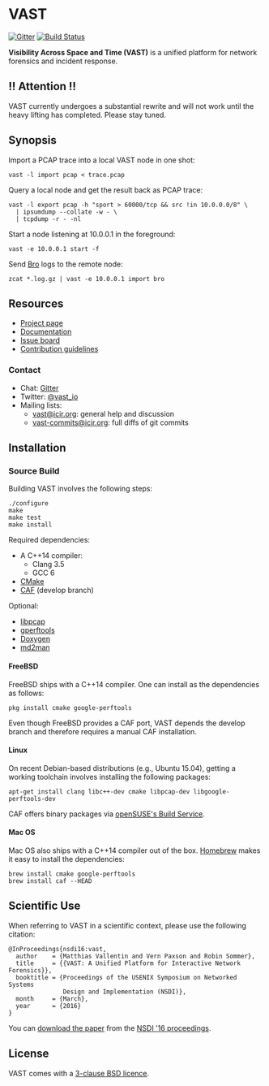 # VAST

[![Gitter][gitter-badge]](https://gitter.im/vast-io/vast)
[![Build Status][jenkins-badge]][jenkins-url]

**Visibility Across Space and Time (VAST)** is a unified platform for network
forensics and incident response.

## !! Attention !!

VAST currently undergoes a substantial rewrite and will not work until the
heavy lifting has completed. Please stay tuned.

## Synopsis

Import a PCAP trace into a local VAST node in one shot:

    vast -l import pcap < trace.pcap

Query a local node and get the result back as PCAP trace:

    vast -l export pcap -h "sport > 60000/tcp && src !in 10.0.0.0/8" \
      | ipsumdump --collate -w - \
      | tcpdump -r - -nl

Start a node listening at 10.0.0.1 in the foreground:

    vast -e 10.0.0.1 start -f

Send [Bro](http://www.bro.org) logs to the remote node:

    zcat *.log.gz | vast -e 10.0.0.1 import bro

## Resources

- [Project page](http://vast.io)
- [Documentation](http://docs.vast.io)
- [Issue board](http://vast.fail)
- [Contribution guidelines](CONTRIBUTING.md)

### Contact

- Chat: [Gitter](http://chat.vast.io)
- Twitter: [@vast_io](https://twitter.com/vast_io)
- Mailing lists:
    - [vast@icir.org][mailing-list]: general help and discussion
    - [vast-commits@icir.org][mailing-list-commits]: full diffs of git commits

## Installation

### Source Build

Building VAST involves the following steps:

    ./configure
    make
    make test
    make install

Required dependencies:

- A C++14 compiler:
  - Clang 3.5
  - GCC 6
- [CMake](http://www.cmake.org)
- [CAF](https://github.com/actor-framework/actor-framework) (develop branch)

Optional:

- [libpcap](http://www.tcpdump.org)
- [gperftools](http://code.google.com/p/google-perftools)
- [Doxygen](http://www.doxygen.org)
- [md2man](https://github.com/sunaku/md2man)

#### FreeBSD

FreeBSD ships with a C++14 compiler.
One can install as the dependencies as follows:

    pkg install cmake google-perftools

Even though FreeBSD provides a CAF port, VAST depends the develop branch and
therefore requires a manual CAF installation.

#### Linux

On recent Debian-based distributions (e.g., Ubuntu 15.04), getting a working
toolchain involves installing the following packages:

    apt-get install clang libc++-dev cmake libpcap-dev libgoogle-perftools-dev

CAF offers binary packages via [openSUSE's Build Service][caf-obs].

#### Mac OS

Mac OS also ships with a C++14 compiler out of the box.
[Homebrew](http://brew.sh) makes it easy to install the dependencies:

    brew install cmake google-perftools
    brew install caf --HEAD

## Scientific Use

When referring to VAST in a scientific context, please use the following
citation:

    @InProceedings{nsdi16:vast,
      author    = {Matthias Vallentin and Vern Paxson and Robin Sommer},
      title     = {{VAST: A Unified Platform for Interactive Network Forensics}},
      booktitle = {Proceedings of the USENIX Symposium on Networked Systems
                   Design and Implementation (NSDI)},
      month     = {March},
      year      = {2016}
    }

You can [download the paper][vast-paper] from the [NSDI '16
proceedings][nsdi-proceedings].

## License

VAST comes with a [3-clause BSD
licence](https://raw.github.com/vast-io/vast/master/COPYING).

[mailing-list]: http://mailman.icsi.berkeley.edu/mailman/listinfo/vast
[mailing-list-commits]: http://mailman.icsi.berkeley.edu/mailman/listinfo/vast-commits
[gitter-badge]: https://img.shields.io/badge/gitter-join%20chat%20%E2%86%92-green.svg
[jenkins-url]: https://jenkins.inet.haw-hamburg.de/view/VAST%20Build%20Status/
[jenkins-badge]: https://jenkins.inet.haw-hamburg.de/buildStatus/icon?job=VAST/master%20branch

[caf-obs]: https://build.opensuse.org/package/show/devel:libraries:caf/caf
[vast-paper]: https://www.usenix.org/system/files/conference/nsdi16/nsdi16-paper-vallentin.pdf
[nsdi-proceedings]: https://www.usenix.org/conference/nsdi16/technical-sessions

